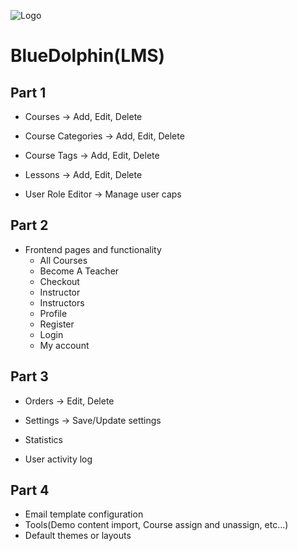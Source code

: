 
![Logo](https://getbluedolphin.com/wp-content/uploads/2022/10/Asset-5.svg)


# BlueDolphin(LMS)



## Part 1

- Courses           -> Add, Edit, Delete

- Course Categories -> Add, Edit, Delete

- Course Tags       -> Add, Edit, Delete

- Lessons           -> Add, Edit, Delete

- User Role Editor  -> Manage user caps

## Part 2

- Frontend pages and functionality
    - All Courses
    - Become A Teacher
    - Checkout
    - Instructor
    - Instructors
    - Profile
    - Register
    - Login
    - My account

## Part 3

- Orders   -> Edit, Delete

- Settings -> Save/Update settings

- Statistics

- User activity log

## Part 4

- Email template configuration
- Tools(Demo content import, Course assign and unassign, etc...)
- Default themes or layouts
